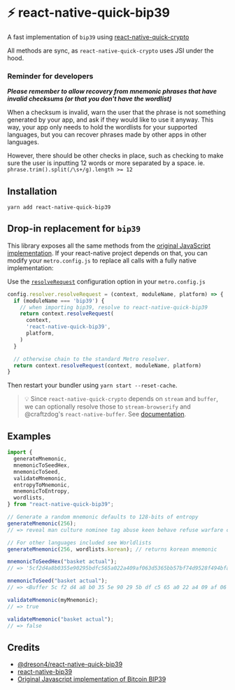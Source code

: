 # ⚡️ react-native-quick-bip39

A fast implementation of `bip39` using [react-native-quick-crypto](https://github.com/margelo/react-native-quick-crypto)

All methods are sync, as `react-native-quick-crypto` uses JSI under the hood.

### Reminder for developers

**_Please remember to allow recovery from mnemonic phrases that have invalid checksums (or that you don't have the wordlist)_**

When a checksum is invalid, warn the user that the phrase is not something generated by your app, and ask if they would like to use it anyway. This way, your app only needs to hold the wordlists for your supported languages, but you can recover phrases made by other apps in other languages.

However, there should be other checks in place, such as checking to make sure the user is inputting 12 words or more separated by a space. ie. `phrase.trim().split(/\s+/g).length >= 12`

## Installation

```
yarn add react-native-quick-bip39
```

## Drop-in replacement for `bip39`

This library exposes all the same methods from the [original JavaScript implementation](https://github.com/bitcoinjs/bip39). If your react-native project depends on that, you can modify your `metro.config.js` to replace all calls with a fully native implementation:

Use the [`resolveRequest`](https://facebook.github.io/metro/docs/resolution#resolverequest-customresolver) configuration option in your `metro.config.js`

```js
config.resolver.resolveRequest = (context, moduleName, platform) => {
  if (moduleName === 'bip39') {
    // when importing bip39, resolve to react-native-quick-bip39
    return context.resolveRequest(
      context,
      'react-native-quick-bip39',
      platform,
    )
  }

  // otherwise chain to the standard Metro resolver.
  return context.resolveRequest(context, moduleName, platform)
}
```

Then restart your bundler using `yarn start --reset-cache`.

> 💡 Since `react-native-quick-crypto` depends on `stream` and `buffer`, we can optionally resolve those to `stream-browserify` and @craftzdog's `react-native-buffer`. See [documentation](https://github.com/margelo/react-native-quick-crypto).

## Examples

```js
import {
  generateMnemonic,
  mnemonicToSeedHex,
  mnemonicToSeed,
  validateMnemonic,
  entropyToMnemonic,
  mnemonicToEntropy,
  wordlists,
} from "react-native-quick-bip39";

// Generate a random mnemonic defaults to 128-bits of entropy
generateMnemonic(256);
// => reveal man culture nominee tag abuse keen behave refuse warfare crisp thunder valve knock unique try fold energy torch news thought access hawk table

// For other languages included see Worldlists
generateMnemonic(256, wordlists.korean); // returns korean mnemonic

mnemonicToSeedHex("basket actual");
// => '5cf2d4a8b0355e90295bdfc565a022a409af063d5365bb57bf74d9528f494bfa4400f53d8349b80fdae44082d7f9541e1dba2b003bcfec9d0d53781ca676651f'

mnemonicToSeed("basket actual");
// => <Buffer 5c f2 d4 a8 b0 35 5e 90 29 5b df c5 65 a0 22 a4 09 af 06 3d 53 65 bb 57 bf 74 d9 52 8f 49 4b fa 44 00 f5 3d 83 49 b8 0f da e4 40 82 d7 f9 54 1e 1d ba 2b ...>

validateMnemonic(myMnemonic);
// => true

validateMnemonic("basket actual");
// => false
```

## Credits

- [@dreson4/react-native-quick-bip39](https://github.com/dreson4/react-native-quick-bip39)
- [react-native-bip39](https://github.com/novalabio/react-native-bip39)
- [Original Javascript implementation of Bitcoin BIP39](https://github.com/bitcoinjs/bip39)
